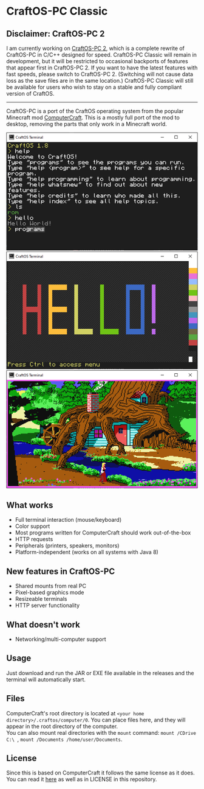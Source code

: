 # CraftOS-PC Classic
## Disclaimer: CraftOS-PC 2
I am currently working on [CraftOS-PC 2](https://github.com/MCJack123/craftos2), which is a complete rewrite of CraftOS-PC in C/C++ designed for speed. CraftOS-PC Classic will remain in development, but it will be restricted to occasional backports of features that appear first in CraftOS-PC 2. If you want to have the latest features with fast speeds, please switch to CraftOS-PC 2. (Switching will not cause data loss as the save files are in the same location.) CraftOS-PC Classic will still be available for users who wish to stay on a stable and fully compliant version of CraftOS.  

-----------
CraftOS-PC is a port of the CraftOS operating system from the popular Minecraft mod [ComputerCraft](https://github.com/dan200/ComputerCraft). This is a mostly full port of the mod to desktop, removing the parts that only work in a Minecraft world.  

![Screenshot](image.png)
![Screenshot](image2.png)
![Screenshot](image3.png)

## What works
* Full terminal interaction (mouse/keyboard)
* Color support
* Most programs written for ComputerCraft should work out-of-the-box
* HTTP requests
* Peripherals (printers, speakers, monitors)
* Platform-independent (works on all systems with Java 8)

## New features in CraftOS-PC
* Shared mounts from real PC
* Pixel-based graphics mode
* Resizeable terminals
* HTTP server functionality

## What doesn't work
* Networking/multi-computer support

## Usage
Just download and run the JAR or EXE file available in the releases and the terminal will automatically start.

## Files
ComputerCraft's root directory is located at `<your home directory>/.craftos/computer/0`. You can place files here, and they will appear in the root directory of the computer.  
You can also mount real directories with the `mount` command: `mount /CDrive C:\ `, `mount /Documents /home/user/Documents`.

## License
Since this is based on ComputerCraft it follows the same license as it does. You can read it [here](https://github.com/dan200/ComputerCraft/blob/master/LICENSE) as well as in LICENSE in this repository.
